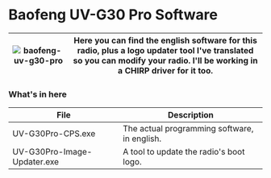 # Baofeng UV-G30 Pro Software

| ![baofeng-uv-g30-pro](https://github.com/ea4hgi/bf-uv-g30-pro/assets/33751804/7afc41ba-063d-4598-a93e-6f745aacf57f) | Here you can find the english software for this radio, plus a logo updater tool I've translated so you can modify your radio. I'll be working in a CHIRP driver for it too. |
|--|--|

### What's in here

| File | Description |
|--|--|
|UV-G30Pro-CPS.exe|  The actual programming software, in english.|
|UV-G30Pro-Image-Updater.exe|  A tool to update the radio's boot logo.|